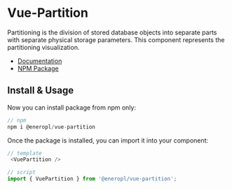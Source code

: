 # Vue-Partition

Partitioning is the division of stored database objects into separate parts with separate physical storage parameters. This component represents the partitioning visualization.

- [Documentation](https://eneropl.github.io/vue-partition/)
- [NPM Package](https://www.npmjs.com/package/@eneropl/vue-partition)

## Install & Usage

Now you can install package from npm only:

```javascript
// npm
npm i @eneropl/vue-partition
```

Once the package is installed, you can import it into your component:

```javascript
// template
 <VuePartition />

// script
import { VuePartition } from '@eneropl/vue-partition';
```

